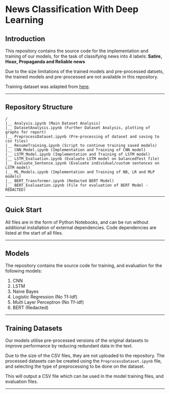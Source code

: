 # News Classification With Deep Learning

## Introduction

This repository contains the source code for the implementation and training of our models, for the task of classifying news into 4 labels: **Satire, Hoax, Propaganda and Reliable news**

Due to the size limitations of the trained models and pre-processed datsets, the trained models and pre-processed are not available in this repository.

Training dataset was adapted from [here](https://github.com/BUPT-GAMMA/CompareNet_FakeNewsDetection/releases/tag/dataset).

---

## Repository Structure

```
/
|__ Analysis.ipynb (Main Dataset Analysis)
|__ DatasetAnalysis.ipynb (Further Dataset Analysis, plotting of graphs for report)
|__ PreprocessDataset.ipynb (Pre-processing of dataset and saving to csv files)
|__ ResumeTraining.ipynb (Script to continue training saved models)
|__ CNN_Model.ipynb (Implementation and Training of CNN model)
|__ LSTM_Model.ipynb (Implementation and Training of LSTM model)
|__ LSTM_Evaluation.ipynb (Evaluate LSTM model on balancedTest file)
|__ Evaluate_Sentence.ipynb (Evaluate individual/custom sentences on LSTM model)
|__ ML_Models.ipynb (Implementation and Training of NB, LR and MLP models)
|__ BERT_Transformer.ipynb (Redacted BERT Model)
|__ BERT_Evaluaation.ipynb (File for evaluation of BERT Model - REDACTED)
```

---

## Quick Start

All files are in the form of Python Notebooks, and can be run without additional installation of external dependencies. Code dependencies are listed at the start of all files.

---

## Models

The repository contains the source code for training, and evaluation for the following models:

1. CNN
1. LSTM
1. Naive Bayes
1. Logistic Regression (No Tf-Idf)
1. Multi Layer Perceptron (No Tf-idf)
1. BERT (Redacted)

---

## Training Datasets

Our models utilise pre-processed versions of the original datasets to improve performance by reducing redundant data in the text.

Due to the size of the CSV files, they are not uploaded to the repository. The processed datasets can be created using the `PreprocessDataset.ipynb` file, and selecting the type of preprocessing to be done on the dataset.

This will output a CSV file which can be used in the model training files, and evaluation files.

---
